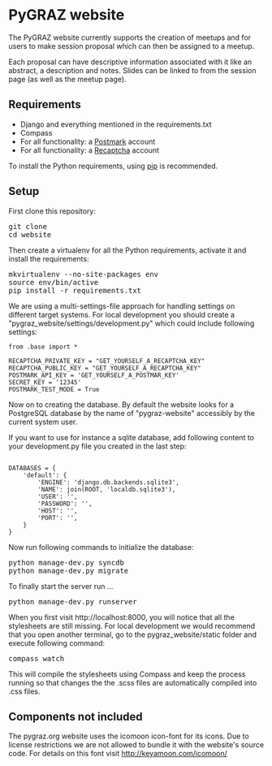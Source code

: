 # PyGRAZ website

The PyGRAZ website currently supports the creation of meetups and for users to make session proposal which can
then be assigned to a meetup.

Each proposal can have descriptive information associated with it like an abstract, a description and notes.
Slides can be linked to from the session page (as well as the meetup page).

## Requirements

* Django and everything mentioned in the requirements.txt
* Compass
* For all functionality: a [Postmark][pm] account
* For all functionality: a [Recaptcha][rc] account

To install the Python requirements, using [pip][pip] is recommended.

## Setup

First clone this repository:
<pre>
git clone <url of this repo>
cd website
</pre>

Then create a virtualenv for all the Python requirements, activate it and install the requirements:
<pre>
mkvirtualenv --no-site-packages env
source env/bin/active
pip install -r requirements.txt
</pre>

We are using a multi-settings-file approach for handling settings on different target systems. For local development
you should create a "pygraz_website/settings/development.py" which could include following settings:

<pre><code>from .base import *

RECAPTCHA_PRIVATE_KEY = "GET_YOURSELF_A_RECAPTCHA_KEY"
RECAPTCHA_PUBLIC_KEY = "GET_YOURSELF_A_RECAPTCHA_KEY"
POSTMARK_API_KEY = 'GET_YOURSELF_A_POSTMAR_KEY'
SECRET_KEY = '12345'
POSTMARK_TEST_MODE = True</code></pre>

Now on to creating the database. By default the website looks for a PostgreSQL database by the name of "pygraz-website"
accessibly by the current system user.

If you want to use for instance a sqlite database, add following content to your development.py file you created in
the last step:

<pre><code>
DATABASES = {
    'default': {
        'ENGINE': 'django.db.backends.sqlite3',
        'NAME': join(ROOT, 'localdb.sqlite3'),
        'USER': '',
        'PASSWORD': '',
        'HOST': '',
        'PORT': '',
    }
}
</code></pre>

Now run following commands to initialize the database:

<pre>
python manage-dev.py syncdb
python manage-dev.py migrate
</pre>

To finally start the server run ...

<pre>python manage-dev.py runserver</pre>

When you first visit http://localhost:8000, you will notice that all the stylesheets are still missing.
For local development we would recommend that you open another terminal, go to the pygraz_website/static folder and
execute following command:

<pre>compass watch</pre>

This will compile the stylesheets using Compass and keep the process running so that changes the the .scss files are
automatically compiled into .css files.

## Components not included

The pygraz.org website uses the icomoon icon-font for its icons. Due to license restrictions we are not allowed to
bundle it with the website's source code. For details on this font visit http://keyamoon.com/icomoon/


[pip]: http://pypi.python.org/pypi/pip
[rc]: http://recaptcha.net/
[pm]: http://postmarkapp.com
